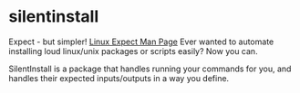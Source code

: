 # silentinstall

Expect - but simpler! [Linux Expect Man Page](https://linux.die.net/man/1/expect)
Ever wanted to automate installing loud linux/unix packages or scripts easily? Now you can.

SilentInstall is a package that handles running your commands for you, and handles their expected inputs/outputs in a way you define.
